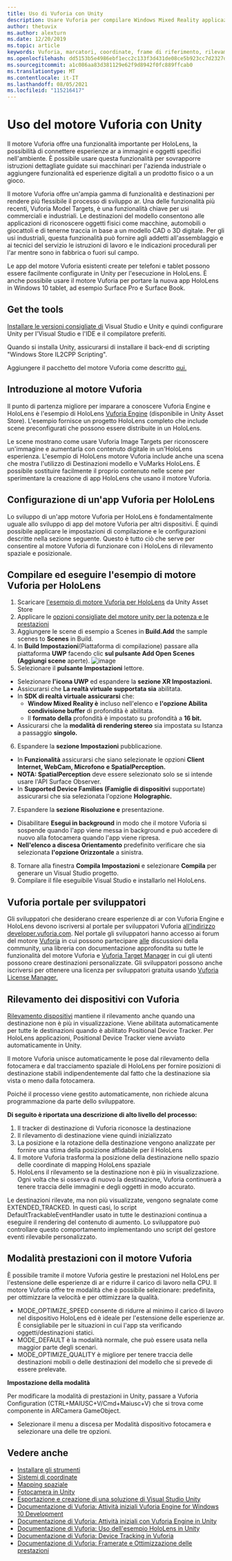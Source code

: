```yaml
---
title: Uso di Vuforia con Unity
description: Usare Vuforia per compilare Windows Mixed Reality applicazioni in Unity.
author: thetuvix
ms.author: alexturn
ms.date: 12/20/2019
ms.topic: article
keywords: Vuforia, marcatori, coordinate, frame di riferimento, rilevamento, visore per realtà mista, visore per realtà mista windows, visore di realtà virtuale, unity, HoloLens, rilevamento dei dispositivi, modalità prestazioni, Vuforia portale per sviluppatori
ms.openlocfilehash: dd5153b5e4986ebf1ecc2c133f3d431de08ce5b923cc7d2327d9cbda4f4df61c
ms.sourcegitcommit: a1c086aa83d381129e62f9d8942f0fc889ffcab0
ms.translationtype: MT
ms.contentlocale: it-IT
ms.lasthandoff: 08/05/2021
ms.locfileid: "115216417"
---
```

# <a name="using-vuforia-engine-with-unity"></a>Uso del motore Vuforia con Unity

Il motore Vuforia offre una funzionalità importante per HoloLens, la possibilità di connettere esperienze ar a immagini e oggetti specifici nell'ambiente. È possibile usare questa funzionalità per sovrapporre istruzioni dettagliate guidate sui macchinari per l'azienda industriale o aggiungere funzionalità ed esperienze digitali a un prodotto fisico o a un gioco.

Il motore Vuforia offre un'ampia gamma di funzionalità e destinazioni per rendere più flessibile il processo di sviluppo ar. Una delle funzionalità più recenti, Vuforia Model Targets, è una funzionalità chiave per usi commerciali e industriali. Le destinazioni del modello consentono alle applicazioni di riconoscere oggetti fisici come macchine, automobili o giocattoli e di tenerne traccia in base a un modello CAD o 3D digitale. Per gli usi industriali, questa funzionalità può fornire agli addetti all'assemblaggio e ai tecnici del servizio le istruzioni di lavoro e le indicazioni procedurali per l'ar mentre sono in fabbrica o fuori sul campo.

Le app del motore Vuforia esistenti create per telefoni e tablet possono essere facilmente configurate in Unity per l'esecuzione in HoloLens. È anche possibile usare il motore Vuforia per portare la nuova app HoloLens in Windows 10 tablet, ad esempio Surface Pro e Surface Book.


## <a name="get-the-tools"></a>Get the tools

[Installare le versioni consigliate di](../install-the-tools.md) Visual Studio e Unity e quindi configurare Unity per l'Visual Studio e l'IDE e il compilatore preferiti. 

Quando si installa Unity, assicurarsi di installare il back-end di scripting "Windows Store IL2CPP Scripting".

Aggiungere il pacchetto del motore Vuforia come descritto [qui.](https://library.vuforia.com/content/vuforia-library/en/articles/Solution/vuforia-engine-package-hosting-for-unity.html)

## <a name="getting-started-with-vuforia-engine"></a>Introduzione al motore Vuforia

Il punto di partenza migliore per imparare a conoscere Vuforia Engine e HoloLens è l'esempio di HoloLens [Vuforia Engine](https://assetstore.unity.com/packages/templates/packs/vuforia-hololens-sample-101553) (disponibile in Unity Asset Store). L'esempio fornisce un progetto HoloLens completo che include scene preconfigurati che possono essere distribuite in un HoloLens.

Le scene mostrano come usare Vuforia Image Targets per riconoscere un'immagine e aumentarla con contenuto digitale in un'HoloLens esperienza. L'esempio di HoloLens motore Vuforia include anche una scena che mostra l'utilizzo di Destinazioni modello e VuMarks HoloLens. È possibile sostituire facilmente il proprio contenuto nelle scene per sperimentare la creazione di app HoloLens che usano il motore Vuforia.



## <a name="configuring-a-vuforia-app-for-hololens"></a>Configurazione di un'app Vuforia per HoloLens

Lo sviluppo di un'app motore Vuforia per HoloLens è fondamentalmente uguale allo sviluppo di app del motore Vuforia per altri dispositivi. È quindi possibile applicare le impostazioni di compilazione e le configurazioni descritte nella sezione seguente. Questo è tutto ciò che serve per consentire al motore Vuforia di funzionare con i HoloLens di rilevamento spaziale e posizionale.

## <a name="build-and-run-the-vuforia-engine-sample-for-hololens"></a>Compilare ed eseguire l'esempio di motore Vuforia per HoloLens
1.  Scaricare [l'esempio di motore Vuforia per HoloLens](https://assetstore.unity.com/packages/templates/packs/vuforia-hololens-sample-101553) da Unity Asset Store
2.  Applicare le [opzioni consigliate del motore unity per la potenza e le prestazioni](performance-recommendations-for-unity.md)
3.  Aggiungere le scene di esempio a Scenes in **Build.Add** the sample scenes to **Scenes** in Build.
4.  In **Build Impostazioni**(Piattaforma di compilazione) passare alla piattaforma **UWP** facendo clic **sul pulsante Add Open Scenes (Aggiungi scene** aperte).
![image](https://user-images.githubusercontent.com/45470042/89573103-173daa80-d7f8-11ea-9284-931a7b6c913d.png)
5.  Selezionare il **pulsante Impostazioni** lettore.  
   * Selezionare **l'icona UWP** ed espandere la **sezione XR Impostazioni.**
   * Assicurarsi che **La realtà virtuale supportata sia** abilitata.    
   * In **SDK di realtà virtuale assicurarsi** che:
     * **Window Mixed Reality è** incluso nell'elenco e **l'opzione Abilita condivisione buffer** di profondità è abilitata. 
     * Il **formato della** profondità è impostato su profondità a **16 bit.** 
   * Assicurarsi che la **modalità di rendering stereo** sia impostata su Istanza a passaggio **singolo.**
6.  Espandere la **sezione Impostazioni** pubblicazione.
   * In **Funzionalità** assicurarsi che siano selezionate le opzioni **Client Internet, WebCam, Microfono** **e SpatialPerception.**
   * **NOTA: SpatialPerception** deve essere selezionato solo se si intende usare l'API Surface Observer.
   * In **Supported Device Families (Famiglie di dispositivi** supportate) assicurarsi che sia selezionata l'opzione **Holographic.** 
7.  Espandere la **sezione Risoluzione e** presentazione.
   * Disabilitare **Esegui in background** in modo che il motore Vuforia si sospende quando l'app viene messa in background e può accedere di nuovo alla fotocamera quando l'app viene ripresa. 
   * **Nell'elenco a discesa Orientamento** predefinito verificare che sia selezionata **l'opzione Orizzontale** a sinistra.
8.  Tornare alla finestra **Compila Impostazioni** e selezionare **Compila** per generare un Visual Studio progetto.
9.  Compilare il file eseguibile Visual Studio e installarlo nel HoloLens.

## <a name="the-vuforia-developer-portal"></a>Vuforia portale per sviluppatori

Gli sviluppatori che desiderano creare esperienze di ar con Vuforia Engine e HoloLens devono iscriversi al portale per sviluppatori Vuforia [all'indirizzo developer.vuforia.com](https://developer.vuforia.com/). Nel portale gli sviluppatori hanno accesso ai forum del motore [Vuforia](https://developer.vuforia.com/forum) in cui possono partecipare [alle](https://library.vuforia.com/) discussioni della community, una libreria con documentazione approfondita su tutte le funzionalità del motore Vuforia e [Vuforia Target Manager](https://developer.vuforia.com/target-manager) in cui gli utenti possono creare destinazioni personalizzate. Gli sviluppatori possono anche iscriversi per ottenere una licenza per sviluppatori gratuita usando [Vuforia License Manager.](https://developer.vuforia.com/license-manager)

## <a name="device-tracking-with-vuforia"></a>Rilevamento dei dispositivi con Vuforia

[Rilevamento dispositivi](https://library.vuforia.com/features/environments/device-tracker-overview.html) mantiene il rilevamento anche quando una destinazione non è più in visualizzazione. Viene abilitata automaticamente per tutte le destinazioni quando è abilitato Positional Device Tracker. Per HoloLens applicazioni, Positional Device Tracker viene avviato automaticamente in Unity.

Il motore Vuforia unisce automaticamente le pose dal rilevamento della fotocamera e dal tracciamento spaziale di HoloLens per fornire posizioni di destinazione stabili indipendentemente dal fatto che la destinazione sia vista o meno dalla fotocamera.

Poiché il processo viene gestito automaticamente, non richiede alcuna programmazione da parte dello sviluppatore.


**Di seguito è riportata una descrizione di alto livello del processo:**
1. Il tracker di destinazione di Vuforia riconosce la destinazione
2. Il rilevamento di destinazione viene quindi inizializzato
3. La posizione e la rotazione della destinazione vengono analizzate per fornire una stima della posizione affidabile per il HoloLens
4. Il motore Vuforia trasforma la posizione della destinazione nello spazio delle coordinate di mapping HoloLens spaziale
5. HoloLens il rilevamento se la destinazione non è più in visualizzazione. Ogni volta che si osserva di nuovo la destinazione, Vuforia continuerà a tenere traccia delle immagini e degli oggetti in modo accurato.

Le destinazioni rilevate, ma non più visualizzate, vengono segnalate come EXTENDED_TRACKED. In questi casi, lo script DefaultTrackableEventHandler usato in tutte le destinazioni continua a eseguire il rendering del contenuto di aumento. Lo sviluppatore può controllare questo comportamento implementando uno script del gestore eventi rilevabile personalizzato.

## <a name="performance-mode-with-vuforia-engine"></a>Modalità prestazioni con il motore Vuforia 

È possibile tramite il motore Vuforia gestire le prestazioni nel HoloLens per l'estensione delle esperienze di ar e ridurre il carico di lavoro nella CPU. Il motore Vuforia offre tre modalità che è possibile selezionare: predefinita, per ottimizzare la velocità e per ottimizzare la qualità. 

*   MODE_OPTIMIZE_SPEED consente di ridurre al minimo il carico di lavoro nel dispositivo HoloLens ed è ideale per l'estensione delle esperienze ar. È consigliabile per le situazioni in cui l'app sta verificando oggetti/destinazioni statici.
*   MODE_DEFAULT è la modalità normale, che può essere usata nella maggior parte degli scenari.
*   MODE_OPTIMIZE_QUALITY è migliore per tenere traccia delle destinazioni mobili o delle destinazioni del modello che si prevede di essere prelevate.

**Impostazione della modalità**

Per modificare la modalità di prestazioni in Unity, passare a Vuforia Configuration (CTRL+MAIUSC+V/Cmd+Maiusc+V) che si trova come componente in ARCamera GameObject. 
*   Selezionare il menu a discesa per Modalità dispositivo fotocamera e selezionare una delle tre opzioni.


## <a name="see-also"></a>Vedere anche
* [Installare gli strumenti](../install-the-tools.md)
* [Sistemi di coordinate](../../design/coordinate-systems.md)
* [Mapping spaziale](../../design/spatial-mapping.md)
* [Fotocamera in Unity](camera-in-unity.md)
* [Esportazione e creazione di una soluzione di Visual Studio Unity](exporting-and-building-a-unity-visual-studio-solution.md)
* [Documentazione di Vuforia: Attività iniziali Vuforia Engine for Windows 10 Development](https://library.vuforia.com/articles/Training/Getting-Started-with-Vuforia-for-Windows-10-Development.html)
* [Documentazione di Vuforia: Attività iniziali con Vuforia Engine in Unity](https://library.vuforia.com/articles/Training/getting-started-with-vuforia-in-unity.html)
* [Documentazione di Vuforia: Uso dell'esempio HoloLens in Unity](https://library.vuforia.com/articles/Solution/Working-with-the-HoloLens-sample-in-Unity.html)
* [Documentazione di Vuforia: Device Tracking in Vuforia](https://library.vuforia.com/features/environments/device-tracker-overview.html)
* [Documentazione di Vuforia: Framerate e Ottimizzazione delle prestazioni](https://library.vuforia.com/content/vuforia-library/en/articles/Solution/Framerate-Optimization-for-Mixed-Reality-Apps.html)
